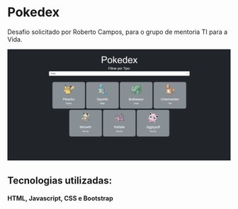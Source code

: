 # Pokedex

Desafio solicitado por Roberto Campos, para o grupo de mentoria TI para a Vida.

<img src="./imagem_2022-11-30_182213275.png" />

## Tecnologias utilizadas:
#### HTML, Javascript, CSS e Bootstrap
